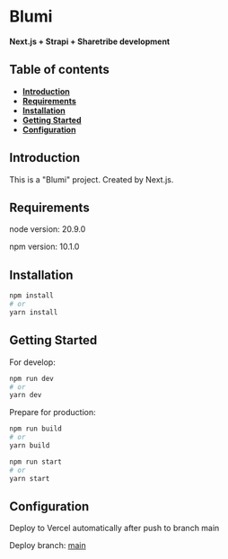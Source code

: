 # Blumi

**Next.js + Strapi + Sharetribe development**

## Table of contents
- **[Introduction](#introduction)**
- **[Requirements](#requirements)**
- **[Installation](#installation)**
- **[Getting Started](#getting-started)**
- **[Configuration](#configuration)**

<h2 id="introduction">Introduction</h2>

This is a "Blumi" project. Created by Next.js.

<h2 id="requirements">Requirements</h2>

node version: 20.9.0

npm version: 10.1.0

<h2 id="installation">Installation</h2>

```bash
npm install
# or
yarn install
```

<h2 id="getting-started">Getting Started</h2>

For develop:

```bash
npm run dev
# or
yarn dev
```

Prepare for production:
```bash
npm run build
# or
yarn build
```

```bash
npm run start
# or
yarn start
```

<h2 id="configuration">Configuration</h2>

Deploy to Vercel automatically after push to branch main

Deploy branch:
[main](https://blumi.vercel.app/)

